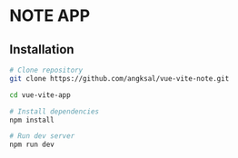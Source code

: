 # NOTE APP

## Installation

```bash
# Clone repository
git clone https://github.com/angksal/vue-vite-note.git

cd vue-vite-app

# Install dependencies
npm install

# Run dev server
npm run dev
```
